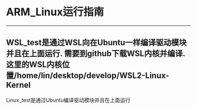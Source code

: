 # ARM_Linux运行指南
---
WSL_test是通过WSL向在Ubuntu一样编译驱动模块并且在上面运行.
需要到github下载WSL内核并编译.这里的WSL内核位置/home/lin/desktop/develop/WSL2-Linux-Kernel
---
Linux_test是通过Ubuntu编译驱动模块并且在上面运行